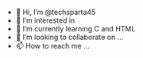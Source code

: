 - 👋 Hi, I’m @techsparta45
- 👀 I’m interested in 
- 🌱 I’m currently learning C and HTML
- 💞️ I’m looking to collaborate on ...
- 📫 How to reach me ...

<!---
techsparta45/techsparta45 is a ✨ special ✨ repository because its `README.md` (this file) appears on your GitHub profile.
You can click the Preview link to take a look at your changes.
--->
